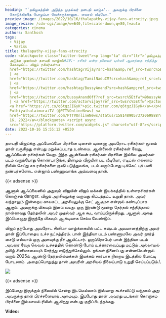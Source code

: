 ```yaml
---
heading: "`தமிழகத்தின் அடுத்த முதல்வர் தளபதி வாழ்க'.. அவருக்கு பிரச்னை
  கொடுக்கிறதே பொழப்பா வெச்சுருக்கானுக. வைரல் வீடியோ."
preview_image: /images/2022/10/16/thalapathy-vijay-fans-atrocity.jpeg
image_resize: /cdn-cgi/image/w=640,fit=scale-down,q=80,f=auto
categories: cinema
authors: Santhosh
tags:
  - Vijay
  - Varisu
title: thalapathy-vijay-fans-atrocity
code: <blockquote class="twitter-tweet"><p lang="ta" dir="ltr">`தமிழகத்தின்
  அடுத்த முதல்வர் தளபதி வாழ்க&#39;- ரசிகர் மன்ற தலைவர் புஸ்ஸி ஆனந்தை சந்தித்து
  கோஷமிட்ட விஜய் ரசிகர்கள்<a
  href="https://twitter.com/hashtag/Vijay?src=hash&amp;ref_src=twsrc%5Etfw">#Vijay</a>
  | <a
  href="https://twitter.com/hashtag/TamilNaduCM?src=hash&amp;ref_src=twsrc%5Etfw">#TamilNaduCM</a>
  | <a
  href="https://twitter.com/hashtag/BussyAnand?src=hash&amp;ref_src=twsrc%5Etfw">#BussyAnand</a>
  | <a
  href="https://twitter.com/bussyAnandOff?ref_src=twsrc%5Etfw">@bussyAnandOff</a>
  | <a href="https://twitter.com/actorvijay?ref_src=twsrc%5Etfw">@actorvijay</a>
  <a href="https://t.co/q6tgzJIGyK">pic.twitter.com/q6tgzJIGyK</a></p>&mdash;
  PuthiyathalaimuraiTV (@PTTVOnlineNews) <a
  href="https://twitter.com/PTTVOnlineNews/status/1581489057372069888?ref_src=twsrc%5Etfw">October
  16, 2022</a></blockquote> <script async
  src="https://platform.twitter.com/widgets.js" charset="utf-8"></script>
date: 2022-10-16 15:55:12 +0530
---
```

தளபதி விஜய்க்கு அப்போப்போ பிரச்னை டிசைன் டிசைனா அவரோட ரசிகர்கள் மூலம் தான் வருகிறது என்பது மறுக்கப்படாத உண்மை. ஆன்லைன் ரசிகர்கள் வேறு, ஆஃப்லைன் ரசிகர்கள் வேறு. இந்த ஆன்லைன் ரசிகர்கள் பிரச்னை இல்லை அவர்கள் படம் வரும்போது கொண்டாடுங்க, தினமும் விஜயின் பட வீடியோ, எடிட்ஸ் எல்லாம் ரிலீஸ் செய்து சக ரசிகர்களை குஷி படுத்துவங்க, படம் வரும்போது டிக்கெட் புக் பனி நண்பர்களோட என்ஜாய் பண்ணுவாங்க அவ்வளவு தான். 

{{< adsense >}}

ஆனால் ஆஃப்லைனில் அதுவும் விஜயின் விஜய் மக்கள் இயக்கத்தில் உள்ளரசிகர்கள் கொஞ்சம் danger. விஜய் அரசியலுக்கு வருவது கிட்டத்தட்ட உறுதி தான். அவர் வந்தாலும் இன்றைய காலகட்ட அரசியலுக்கு செட் ஆகுமா என்றால் கண்டிப்பாக ஆகும். அவருக்கு மிகவும் இளம் வயது. ஒரு இரண்டு மூன்று தேர்தல்  சந்தித்தால் நான்காவது தேர்தலின் அவர் முதல்வர் ஆக கூட வாய்ப்பிருக்கிறது. ஆனால் அதை இப்பொழுது இருந்தே மிகவும் ஆக்டிவாக செய்ய வேண்டும்.

விஜய் தற்போது அவரோட சினிமா வாழ்க்கையில் பட்ட கஷ்டம் அவமானத்திற்கு அவர் தான் இப்போதைய உச்ச நட்சத்திரம். பான் இந்தியா படம் பண்ணாமலே அவர் நார்த் சைடு எல்லாம் ஒரு அளவுக்கு ரீச் ஆயிட்டார். ஒருப்ரொபேர் பான் இந்தியா படம் அவரை வேற லெவல் உச்சத்தில் கொண்டு போய் உக்காரவைப்பது மட்டும் அல்லாமல் தமிழ் சினிமாவையும் சேர்த்து எடுத்துச்செல்லும். நங்கள் நினைப்பது என்னவென்றால் வரும் 2025ம் ஆண்டு தேர்தலில்மக்கள் இயக்கம் சார்பாக நிறைய இடத்தில் போட்டி போடலாம். அதைப்பொறுத்து தான் அவரின் அரசியல் நிலைப்பாடு உறுதி செய்யப்படும்.\

![](/images/2022/10/16/vijay-fans-atrocity-video.jpeg)

{{< adsense >}}

இப்போது இருக்கும் நிலையில் சென்ற இடமெல்லாம் இவ்வாறு கூச்சலிட்டு வந்தால் அது அவருக்கு தான் பிரச்சனையாய் அமையும். இப்போது தான் அவரது படங்கள் கொஞ்சம் பிரச்னை இல்லாமல் ரிலீஸ் ஆகிறது என்பது குறிப்பிடத்தக்கது.
 

**V﻿ideo:**